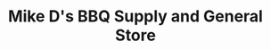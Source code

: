 ---
title: "Mike D's BBQ Supply and General Store"
url: /durham/mike-ds-bbq-supply-and-general-store/
shop: Allgemein
---